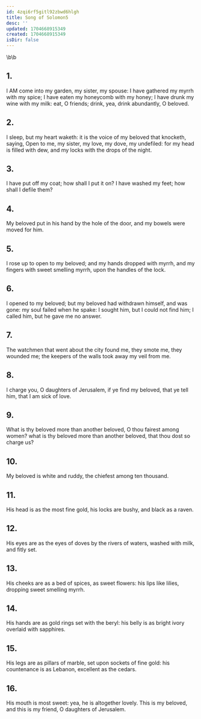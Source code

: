 ```yaml
---
id: 4zqi6rf5gitl92zbwd6hlgh
title: Song of Solomon5
desc: ''
updated: 1704668915349
created: 1704668915349
isDir: false
---
```

\b\b
## 1.
I AM come into my garden, my sister, my spouse: I have gathered my myrrh with my spice; I have eaten my honeycomb with my honey; I have drunk my wine with my milk: eat, O friends; drink, yea, drink abundantly, O beloved.
## 2.
I sleep, but my heart waketh: it is the voice of my beloved that knocketh, saying, Open to me, my sister, my love, my dove, my undefiled: for my head is filled with dew, and my locks with the drops of the night.
## 3.
I have put off my coat; how shall I put it on? I have washed my feet; how shall I defile them?
## 4.
My beloved put in his hand by the hole of the door, and my bowels were moved for him.
## 5.
I rose up to open to my beloved; and my hands dropped with myrrh, and my fingers with sweet smelling myrrh, upon the handles of the lock.
## 6.
I opened to my beloved; but my beloved had withdrawn himself, and was gone: my soul failed when he spake: I sought him, but I could not find him; I called him, but he gave me no answer.
## 7.
The watchmen that went about the city found me, they smote me, they wounded me; the keepers of the walls took away my veil from me.
## 8.
I charge you, O daughters of Jerusalem, if ye find my beloved, that ye tell him, that I am sick of love.
## 9.
What is thy beloved more than another beloved, O thou fairest among women? what is thy beloved more than another beloved, that thou dost so charge us?
## 10.
My beloved is white and ruddy, the chiefest among ten thousand.
## 11.
His head is as the most fine gold, his locks are bushy, and black as a raven.
## 12.
His eyes are as the eyes of doves by the rivers of waters, washed with milk, and fitly set.
## 13.
His cheeks are as a bed of spices, as sweet flowers: his lips like lilies, dropping sweet smelling myrrh.
## 14.
His hands are as gold rings set with the beryl: his belly is as bright ivory overlaid with sapphires.
## 15.
His legs are as pillars of marble, set upon sockets of fine gold: his countenance is as Lebanon, excellent as the cedars.
## 16.
His mouth is most sweet: yea, he is altogether lovely. This is my beloved, and this is my friend, O daughters of Jerusalem.
